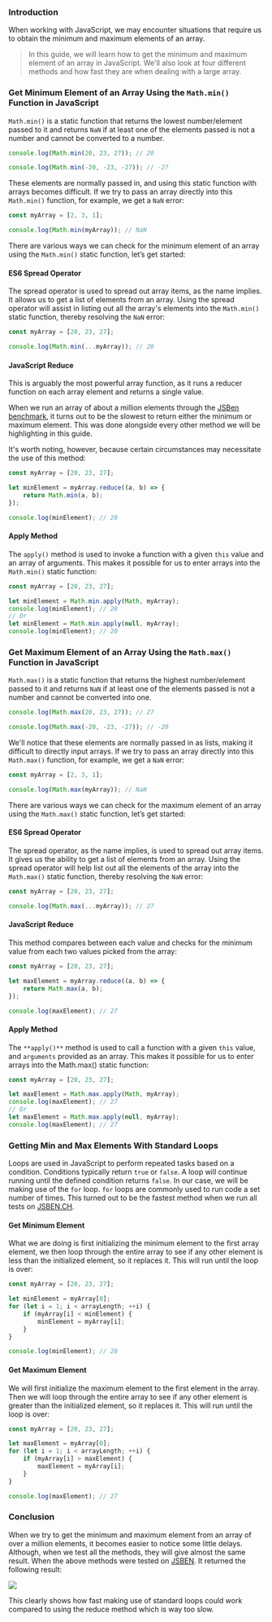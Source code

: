 ### Introduction

When working with JavaScript, we may encounter situations that require us to obtain the minimum and maximum elements of an array.


> In this guide, we will learn how to get the minimum and maximum element of an array in JavaScript. We'll also look at four different methods and how fast they are when dealing with a large array.


### Get Minimum Element of an Array Using the `Math.min()` Function in JavaScript

`Math.min()` is a static function that returns the lowest number/element passed to it and returns `NaN` if at least one of the elements passed is not a number and cannot be converted to a number.

```javascript
console.log(Math.min(20, 23, 27)); // 20

console.log(Math.min(-20, -23, -27)); // -27
```

These elements are normally passed in, and using this static function with arrays becomes difficult. If we try to pass an array directly into this `Math.min()` function, for example, we get a `NaN` error:

```javascript
const myArray = [2, 3, 1];

console.log(Math.min(myArray)); // NaN
```

There are various ways we can check for the minimum element of an array using the `Math.min()` static function, let’s get started:

#### ES6 Spread Operator

The spread operator is used to spread out array items, as the name implies. It allows us to get a list of elements from an array. Using the spread operator will assist in listing out all the array's elements into the `Math.min()` static function, thereby resolving the `NaN` error:

```javascript
const myArray = [20, 23, 27];

console.log(Math.min(...myArray)); // 20
```

#### JavaScript Reduce

This is arguably the most powerful array function, as it runs a reducer function on each array element and returns a single value. 

When we run an array of about a million elements through the [JSBen benchmark](http://jsben.ch/dUHDP), it turns out to be the slowest to return either the minimum or maximum element. This was done alongside every other method we will be highlighting in this guide. 

It's worth noting, however, because certain circumstances may necessitate the use of this method:

```javascript
const myArray = [20, 23, 27];

let minElement = myArray.reduce((a, b) => {
    return Math.min(a, b);
});

console.log(minElement); // 20
```

#### Apply Method

The `apply()` method is used to invoke a function with a given `this` value and an array of arguments. This makes it possible for us to enter arrays into the `Math.min()` static function:

```javascript
const myArray = [20, 23, 27];

let minElement = Math.min.apply(Math, myArray);
console.log(minElement); // 20
// Or
let minElement = Math.min.apply(null, myArray);
console.log(minElement); // 20
```

### Get Maximum Element of an Array Using the `Math.max()` Function in JavaScript

`Math.max()` is a static function that returns the highest number/element passed to it and returns `NaN` if at least one of the elements passed is not a number and cannot be converted into one.

```javascript
console.log(Math.max(20, 23, 27)); // 27

console.log(Math.max(-20, -23, -27)); // -20
```

We'll notice that these elements are normally passed in as lists, making it difficult to directly input arrays. If we try to pass an array directly into this `Math.max()` function, for example, we get a `NaN` error:

```javascript
const myArray = [2, 3, 1];

console.log(Math.max(myArray)); // NaN
```

There are various ways we can check for the maximum element of an array using the `Math.max()` static function, let’s get started:

#### ES6 Spread Operator

The spread operator, as the name implies, is used to spread out array items. It gives us the ability to get a list of elements from an array. Using the spread operator will help list out all the elements of the array into the `Math.max()` static function, thereby resolving the `NaN` error:

```javascript
const myArray = [20, 23, 27];

console.log(Math.max(...myArray)); // 27
```

#### JavaScript Reduce

This method compares between each value and checks for the minimum value from each two values picked from the array:

```javascript
const myArray = [20, 23, 27];

let maxElement = myArray.reduce((a, b) => {
    return Math.max(a, b);
});

console.log(maxElement); // 27
```

#### Apply Method

The `**apply()**` method is used to call a function with a given `this` value, and `arguments` provided as an array. This makes it possible for us to enter arrays into the Math.max() static function:

```javascript
const myArray = [20, 23, 27];

let maxElement = Math.max.apply(Math, myArray);
console.log(maxElement); // 27
// Or
let maxElement = Math.max.apply(null, myArray);
console.log(maxElement); // 27
```

### Getting Min and Max Elements With Standard Loops

Loops are used in JavaScript to perform repeated tasks based on a condition. Conditions typically return `true` or `false`. A loop will continue running until the defined condition returns `false`. In our case, we will be making use of the `for` loop. `for` loops are commonly used to run code a set number of times. This turned out to be the fastest method when we run all tests on [JSBEN.CH](http://jsben.ch/dUHDP).

#### Get Minimum Element

What we are doing is first initializing the minimum element to the first array element, we then loop through the entire array to see if any other element is less than the initialized element, so it replaces it. This will run until the loop is over:

```javascript
const myArray = [20, 23, 27];

let minElement = myArray[0];
for (let i = 1; i < arrayLength; ++i) {
    if (myArray[i] < minElement) {
        minElement = myArray[i];
    }
}

console.log(minElement); // 20
```

#### Get Maximum Element

We will first initialize the maximum element to the first element in the array. Then we will loop through the entire array to see if any other element is greater than the initialized element, so it replaces it. This will run until the loop is over:

```javascript
const myArray = [20, 23, 27];

let maxElement = myArray[0];
for (let i = 1; i < arrayLength; ++i) {
    if (myArray[i] > maxElement) {
        maxElement = myArray[i];
    }
}

console.log(maxElement); // 27
```

### Conclusion

When we try to get the minimum and maximum element from an array of over a million elements, it becomes easier to notice some little delays. Although, when we test all the methods, they will give almost the same result. When the above methods were tested on [JSBEN](http://jsben.ch/dUHDP). It returned the following result:


![](https://paper-attachments.dropbox.com/s_33B0F8B2F0EAFE16204303E4EDFFB02D0BC99C8289B4DF992BB6A4E297CE333E_1650974655930_image.png)


This clearly shows how fast making use of standard loops could work compared to using the reduce method which is way too slow.

